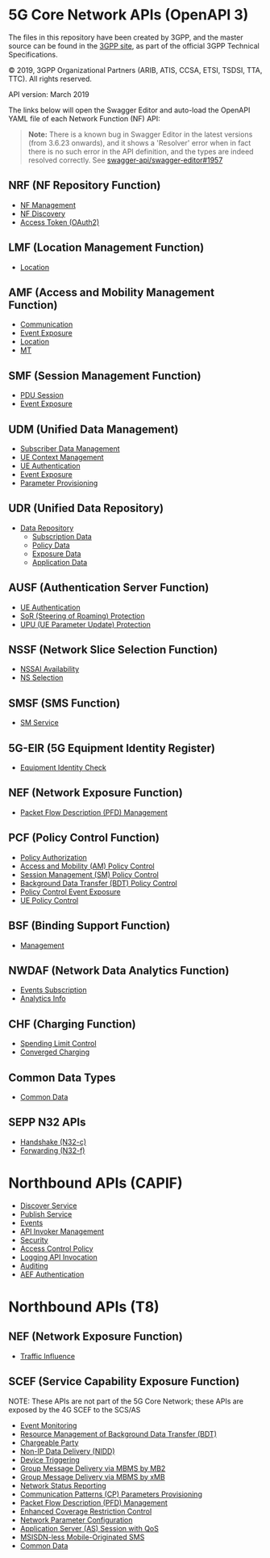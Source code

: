 # 5G Core Network APIs (OpenAPI 3)

The files in this repository have been created by 3GPP, and the master source can be found in the [3GPP site](http://www.3gpp.org/DynaReport/29-series.htm), as part of the official 3GPP Technical Specifications.

© 2019, 3GPP Organizational Partners (ARIB, ATIS, CCSA, ETSI, TSDSI, TTA, TTC). All rights reserved.

API version: March 2019

The links below will open the Swagger Editor and auto-load the OpenAPI YAML file of each Network Function (NF) API:

>**Note:**
There is a known bug in Swagger Editor in the latest versions (from 3.6.23 onwards), and it shows a 'Resolver' error when in fact there is no such error in the API definition, and the types are indeed resolved correctly. See [swagger-api/swagger-editor#1957](https://github.com/swagger-api/swagger-editor/issues/1957)

## NRF (NF Repository Function)
* [NF Management](https://editor.swagger.io/?url=https://raw.githubusercontent.com/jdegre/5GC_APIs/master/TS29510_Nnrf_NFManagement.yaml)
* [NF Discovery](https://editor.swagger.io/?url=https://raw.githubusercontent.com/jdegre/5GC_APIs/master/TS29510_Nnrf_NFDiscovery.yaml)
* [Access Token (OAuth2)](https://editor.swagger.io/?url=https://raw.githubusercontent.com/jdegre/5GC_APIs/master/TS29510_Nnrf_AccessToken.yaml)
## LMF (Location Management Function)
* [Location](https://editor.swagger.io/?url=https://raw.githubusercontent.com/jdegre/5GC_APIs/master/TS29572_Nlmf_Location.yaml)
## AMF (Access and Mobility Management Function)
* [Communication](https://editor.swagger.io/?url=https://raw.githubusercontent.com/jdegre/5GC_APIs/master/TS29518_Namf_Communication.yaml)
* [Event Exposure](https://editor.swagger.io/?url=https://raw.githubusercontent.com/jdegre/5GC_APIs/master/TS29518_Namf_EventExposure.yaml)
* [Location](https://editor.swagger.io/?url=https://raw.githubusercontent.com/jdegre/5GC_APIs/master/TS29518_Namf_Location.yaml)
* [MT](https://editor.swagger.io/?url=https://raw.githubusercontent.com/jdegre/5GC_APIs/master/TS29518_Namf_MT.yaml)
## SMF (Session Management Function)
* [PDU Session](https://editor.swagger.io/?url=https://raw.githubusercontent.com/jdegre/5GC_APIs/master/TS29502_Nsmf_PDUSession.yaml)
* [Event Exposure](https://editor.swagger.io/?url=https://raw.githubusercontent.com/jdegre/5GC_APIs/master/TS29508_Nsmf_EventExposure.yaml)
## UDM (Unified Data Management)
* [Subscriber Data Management](https://editor.swagger.io/?url=https://raw.githubusercontent.com/jdegre/5GC_APIs/master/TS29503_Nudm_SDM.yaml)
* [UE Context Management](https://editor.swagger.io/?url=https://raw.githubusercontent.com/jdegre/5GC_APIs/master/TS29503_Nudm_UECM.yaml)
* [UE Authentication](https://editor.swagger.io/?url=https://raw.githubusercontent.com/jdegre/5GC_APIs/master/TS29503_Nudm_UEAU.yaml)
* [Event Exposure](https://editor.swagger.io/?url=https://raw.githubusercontent.com/jdegre/5GC_APIs/master/TS29503_Nudm_EE.yaml)
* [Parameter Provisioning](https://editor.swagger.io/?url=https://raw.githubusercontent.com/jdegre/5GC_APIs/master/TS29503_Nudm_PP.yaml)
## UDR (Unified Data Repository)
* [Data Repository](https://editor.swagger.io/?url=https://raw.githubusercontent.com/jdegre/5GC_APIs/master/TS29504_Nudr_DataRepository.yaml)
  * [Subscription Data](https://editor.swagger.io/?url=https://raw.githubusercontent.com/jdegre/5GC_APIs/master/TS29505_Subscription_Data.yaml)
  * [Policy Data](https://editor.swagger.io/?url=https://raw.githubusercontent.com/jdegre/5GC_APIs/master/TS29519_Policy_Data.yaml)
  * [Exposure Data](https://editor.swagger.io/?url=https://raw.githubusercontent.com/jdegre/5GC_APIs/master/TS29519_Exposure_Data.yaml)
  * [Application Data](https://editor.swagger.io/?url=https://raw.githubusercontent.com/jdegre/5GC_APIs/master/TS29519_Application_Data.yaml)
## AUSF (Authentication Server Function)
* [UE Authentication](https://editor.swagger.io/?url=https://raw.githubusercontent.com/jdegre/5GC_APIs/master/TS29509_Nausf_UEAuthentication.yaml)
* [SoR (Steering of Roaming) Protection](https://editor.swagger.io/?url=https://raw.githubusercontent.com/jdegre/5GC_APIs/master/TS29509_Nausf_SoRProtection.yaml)
* [UPU (UE Parameter Update) Protection](https://editor.swagger.io/?url=https://raw.githubusercontent.com/jdegre/5GC_APIs/master/TS29509_Nausf_UPUProtection.yaml)
## NSSF (Network Slice Selection Function)
* [NSSAI Availability](https://editor.swagger.io/?url=https://raw.githubusercontent.com/jdegre/5GC_APIs/master/TS29531_Nnssf_NSSAIAvailability.yaml)
* [NS Selection](https://editor.swagger.io/?url=https://raw.githubusercontent.com/jdegre/5GC_APIs/master/TS29531_Nnssf_NSSelection.yaml)
## SMSF (SMS Function)
* [SM Service](https://editor.swagger.io/?url=https://raw.githubusercontent.com/jdegre/5GC_APIs/master/TS29540_Nsmsf_SMService.yaml)
## 5G-EIR (5G Equipment Identity Register)
* [Equipment Identity Check](https://editor.swagger.io/?url=https://raw.githubusercontent.com/jdegre/5GC_APIs/master/TS29511_N5g-eir_EquipmentIdentityCheck.yaml)
## NEF (Network Exposure Function)
* [Packet Flow Description (PFD) Management](https://editor.swagger.io/?url=https://raw.githubusercontent.com/jdegre/5GC_APIs/master/TS29551_Nnef_PFDmanagement.yaml)
## PCF (Policy Control Function)
* [Policy Authorization](https://editor.swagger.io/?url=https://raw.githubusercontent.com/jdegre/5GC_APIs/master/TS29514_Npcf_PolicyAuthorization.yaml)
* [Access and Mobility (AM) Policy Control](https://editor.swagger.io/?url=https://raw.githubusercontent.com/jdegre/5GC_APIs/master/TS29507_Npcf_AMPolicyControl.yaml)
* [Session Management (SM) Policy Control](https://editor.swagger.io/?url=https://raw.githubusercontent.com/jdegre/5GC_APIs/master/TS29512_Npcf_SMPolicyControl.yaml)
* [Background Data Transfer (BDT) Policy Control](https://editor.swagger.io/?url=https://raw.githubusercontent.com/jdegre/5GC_APIs/master/TS29554_Npcf_BDTPolicyControl.yaml)
* [Policy Control Event Exposure](https://editor.swagger.io/?url=https://raw.githubusercontent.com/jdegre/5GC_APIs/master/TS29523_Npcf_EventExposure.yaml)
* [UE Policy Control](https://editor.swagger.io/?url=https://raw.githubusercontent.com/jdegre/5GC_APIs/master/TS29525_Npcf_UEPolicyControl.yaml)
## BSF (Binding Support Function)
* [Management](https://editor.swagger.io/?url=https://raw.githubusercontent.com/jdegre/5GC_APIs/master/TS29521_Nbsf_Management.yaml)
## NWDAF (Network Data Analytics Function)
* [Events Subscription](https://editor.swagger.io/?url=https://raw.githubusercontent.com/jdegre/5GC_APIs/master/TS29520_Nnwdaf_EventsSubscription.yaml)
* [Analytics Info](https://editor.swagger.io/?url=https://raw.githubusercontent.com/jdegre/5GC_APIs/master/TS29520_Nnwdaf_AnalyticsInfo.yaml)
## CHF (Charging Function)
* [Spending Limit Control](https://editor.swagger.io/?url=https://raw.githubusercontent.com/jdegre/5GC_APIs/master/TS29594_Nchf_SpendingLimitControl.yaml)
* [Converged Charging](https://editor.swagger.io/?url=https://raw.githubusercontent.com/jdegre/5GC_APIs/master/TS32291_Nchf_ConvergedCharging.yaml)
## Common Data Types
* [Common Data](https://editor.swagger.io/?url=https://raw.githubusercontent.com/jdegre/5GC_APIs/master/TS29571_CommonData.yaml)
## SEPP N32 APIs
* [Handshake (N32-c)](https://editor.swagger.io/?url=https://raw.githubusercontent.com/jdegre/5GC_APIs/master/TS29573_N32_Handshake.yaml)
* [Forwarding (N32-f)](https://editor.swagger.io/?url=https://raw.githubusercontent.com/jdegre/5GC_APIs/master/TS29573_JOSEProtectedMessageForwarding.yaml)

# Northbound APIs (CAPIF)
* [Discover Service](https://editor.swagger.io/?url=https://raw.githubusercontent.com/jdegre/5GC_APIs/master/TS29222_CAPIF_Discover_Service_API.yaml)
* [Publish Service](https://editor.swagger.io/?url=https://raw.githubusercontent.com/jdegre/5GC_APIs/master/TS29222_CAPIF_Publish_Service_API.yaml)
* [Events](https://editor.swagger.io/?url=https://raw.githubusercontent.com/jdegre/5GC_APIs/master/TS29222_CAPIF_Events_API.yaml)
* [API Invoker Management](https://editor.swagger.io/?url=https://raw.githubusercontent.com/jdegre/5GC_APIs/master/TS29222_CAPIF_API_Invoker_Management_API.yaml)
* [Security](https://editor.swagger.io/?url=https://raw.githubusercontent.com/jdegre/5GC_APIs/master/TS29222_CAPIF_Security_API.yaml)
* [Access Control Policy](https://editor.swagger.io/?url=https://raw.githubusercontent.com/jdegre/5GC_APIs/master/TS29222_CAPIF_Access_Control_Policy_API.yaml)
* [Logging API Invocation](https://editor.swagger.io/?url=https://raw.githubusercontent.com/jdegre/5GC_APIs/master/TS29222_CAPIF_Logging_API_Invocation_API.yaml)
* [Auditing](https://editor.swagger.io/?url=https://raw.githubusercontent.com/jdegre/5GC_APIs/master/TS29222_CAPIF_Auditing_API.yaml)
* [AEF Authentication](https://editor.swagger.io/?url=https://raw.githubusercontent.com/jdegre/5GC_APIs/master/TS29222_AEF_Security_API.yaml)

# Northbound APIs (T8)
## NEF (Network Exposure Function)
* [Traffic Influence](https://editor.swagger.io/?url=https://raw.githubusercontent.com/jdegre/5GC_APIs/master/TS29522_TrafficInfluence.yaml)
## SCEF (Service Capability Exposure Function)
NOTE: These APIs are not part of the 5G Core Network; these APIs are exposed by the 4G SCEF to the SCS/AS
* [Event Monitoring](https://editor.swagger.io/?url=https://raw.githubusercontent.com/jdegre/5GC_APIs/master/TS29122_MonitoringEvent.yaml)
* [Resource Management of Background Data Transfer (BDT)](https://editor.swagger.io/?url=https://raw.githubusercontent.com/jdegre/5GC_APIs/master/TS29122_ResourceManagementOfBdt.yaml)
* [Chargeable Party](https://editor.swagger.io/?url=https://raw.githubusercontent.com/jdegre/5GC_APIs/master/TS29122_ChargeableParty.yaml)
* [Non-IP Data Delivery (NIDD)](https://editor.swagger.io/?url=https://raw.githubusercontent.com/jdegre/5GC_APIs/master/TS29122_NIDD.yaml)
* [Device Triggering](https://editor.swagger.io/?url=https://raw.githubusercontent.com/jdegre/5GC_APIs/master/TS29122_DeviceTriggering.yaml)
* [Group Message Delivery via MBMS by MB2](https://editor.swagger.io/?url=https://raw.githubusercontent.com/jdegre/5GC_APIs/master/TS29122_GMDviaMBMSbyMB2.yaml)
* [Group Message Delivery via MBMS by xMB](https://editor.swagger.io/?url=https://raw.githubusercontent.com/jdegre/5GC_APIs/master/TS29122_GMDviaMBMSbyxMB.yaml)
* [Network Status Reporting](https://editor.swagger.io/?url=https://raw.githubusercontent.com/jdegre/5GC_APIs/master/TS29122_ReportingNetworkStatus.yaml)
* [Communication Patterns (CP) Parameters Provisioning](https://editor.swagger.io/?url=https://raw.githubusercontent.com/jdegre/5GC_APIs/master/TS29122_CpProvisioning.yaml)
* [Packet Flow Description (PFD) Management](https://editor.swagger.io/?url=https://raw.githubusercontent.com/jdegre/5GC_APIs/master/TS29122_PfdManagement.yaml)
* [Enhanced Coverage Restriction Control](https://editor.swagger.io/?url=https://raw.githubusercontent.com/jdegre/5GC_APIs/master/TS29122_ECRControl.yaml)
* [Network Parameter Configuration](https://editor.swagger.io/?url=https://raw.githubusercontent.com/jdegre/5GC_APIs/master/TS29122_NpConfiguration.yaml)
* [Application Server (AS) Session with QoS](https://editor.swagger.io/?url=https://raw.githubusercontent.com/jdegre/5GC_APIs/master/TS29122_AsSessionWithQoS.yaml)
* [MSISDN-less Mobile-Originated SMS](https://editor.swagger.io/?url=https://raw.githubusercontent.com/jdegre/5GC_APIs/master/TS29122_MsisdnLessMoSms.yaml)
* [Common Data](https://editor.swagger.io/?url=https://raw.githubusercontent.com/jdegre/5GC_APIs/master/TS29122_CommonData.yaml)
